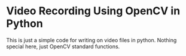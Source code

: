 # Video Recording Using OpenCV in Python

This is just a simple code for writing on video files in python. Nothing special here, just OpenCV standard functions.